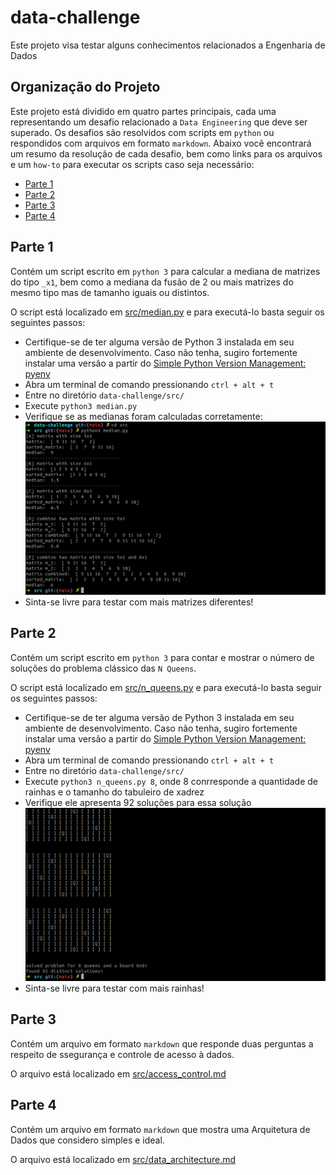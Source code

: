 # data-challenge
Este projeto visa testar alguns conhecimentos relacionados a Engenharia de Dados

## Organização do Projeto

Este projeto está dividido em quatro partes principais, cada uma representando um desafio relacionado a `Data Engineering` que deve ser superado. Os desafios são resolvidos com scripts em `python` ou respondidos com arquivos em formato `markdown`. Abaixo você encontrará um resumo da resolução de cada desafio, bem como links para os arquivos e um `how-to` para executar os scripts caso seja necessário:

* [Parte 1](#parte-1)
* [Parte 2](#parte-2)
* [Parte 3](#parte-3)
* [Parte 4](#parte-4)

## Parte 1

Contém um script escrito em `python 3` para calcular a mediana de matrizes do tipo `_x1`, bem como a mediana da fusão de 2 ou mais matrizes do mesmo tipo mas de tamanho iguais ou distintos.

O script está localizado em [src/median.py](src/median.py) e para executá-lo basta seguir os seguintes passos:

* Certifique-se de ter alguma versão de Python 3 instalada em seu ambiente de desenvolvimento. Caso não tenha, sugiro fortemente instalar uma versão a partir do [Simple Python Version Management: pyenv](https://github.com/pyenv/pyenv)
* Abra um terminal de comando pressionando `ctrl + alt + t`
* Entre no diretório `data-challenge/src/`
* Execute `python3 median.py`
* Verifique se as medianas foram calculadas corretamente:
![python median](./src/images/python-median.png)
* Sinta-se livre para testar com mais matrizes diferentes!

## Parte 2

Contém um script escrito em `python 3` para contar e mostrar o número de soluções do problema clássico das `N Queens`.

O script está localizado em [src/n_queens.py](src/n_queens.py) e para executá-lo basta seguir os seguintes passos:

* Certifique-se de ter alguma versão de Python 3 instalada em seu ambiente de desenvolvimento. Caso não tenha, sugiro fortemente instalar uma versão a partir do [Simple Python Version Management: pyenv](https://github.com/pyenv/pyenv)
* Abra um terminal de comando pressionando `ctrl + alt + t`
* Entre no diretório `data-challenge/src/`
* Execute `python3 n_queens.py 8`, onde 8 conrresponde a quantidade de rainhas e o tamanho do tabuleiro de xadrez
* Verifique ele apresenta 92 soluções para essa solução
![python n_queens](./src/images/python-n-queens.png)
* Sinta-se livre para testar com mais rainhas!

## Parte 3

Contém um arquivo em formato `markdown` que responde duas perguntas a respeito de ssegurança e controle de acesso à dados.

O arquivo está localizado em [src/access_control.md](src/access_control.md)

## Parte 4

Contém um arquivo em formato `markdown` que mostra uma Arquitetura de Dados que considero simples e ideal.

O arquivo está localizado em [src/data_architecture.md](src/data_architecture.md)
